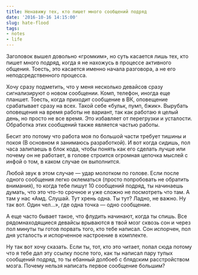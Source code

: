 ```yaml
---
title: Ненавижу тех, кто пишет много сообщений подряд
date: '2016-10-16 14:15:00'
slug: hate-flood
tags:
- notes
- life
---
```


Заголовок вышел довольно «громким», но суть касается лишь тех, кто пишет много подряд, когда я не нахожусь в процессе активного общения. Тоесть, это касается именно начала разговора, а не его неподсредственного процесса.

Хочу сразу подметить, что у меня несколько девайсов сразу сигнализируют о новом сообщении. Комп, телефон, иногда еще планшет. Тоесть, когда приходит сообщение в ВК, оповещение срабатывает сразу на всех. Такой себе «бульк, пумп, бжик». Вырубать оповещения на время работы не вариант, так как работаю я целый день, но просто не все время. Это избавляет от перегрузки и усталости. Обработка этих сообщений также является частью работы.

Бесит это потому что работа моя по большой части требует тишины и покоя (В основном я занимаюсь разработкой). И вот когда сидишь, пол часа залипаешь в блок кода, чтобы понять как его сделать лучше или почему он не работает, в голове строится огромная цепочка мыслей с инфой о том, в каком случае он выполнится.

Любой звук в этом случае — удар молотком по голове. Если после одного сообщения легко оклематься (просто попробовать не обратить внимания), то когда тебе пишут 10 сообщений подряд, ты начинаешь думать, что это что-то срочное и уже сложно не посмотреть что там. А там у нас «Амд. Слушай. Тут хрень одна. Ты тут? Ладно, не важно. Ну так вот. Один чел…», где одна точка — одно сообщение.

А еще часто бывает такое, что флудить начинают, когда ты спишь. Все рядомнаходящиеся девайсы врываются в твой мозг сквозь сон и через пол минуты ты готов порвать того, кто тебе написал. Сон испорчен, пол дня усталость и испорченное настроение в комплекте.

Ну так вот хочу сказать. Если ты, тот, кто это читает, попал сюда потому что я тебе дал эту ссылку после того, как ты написал пару тупых сообщений подряд, то ты ебанный долбоеб с блядским расстройством мозга. Почему нельзя написать первое сообщение большим?

<!--kg-card-end: markdown-->